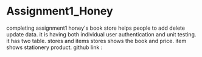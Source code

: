 # Assignment1_Honey
completing assignment1
honey's book store helps people to add delete update data.
it is having both individual user authentication and unit testing.
it has two table.
stores and items
stores shows the book  and price.
item shows stationery product.
github link : 
